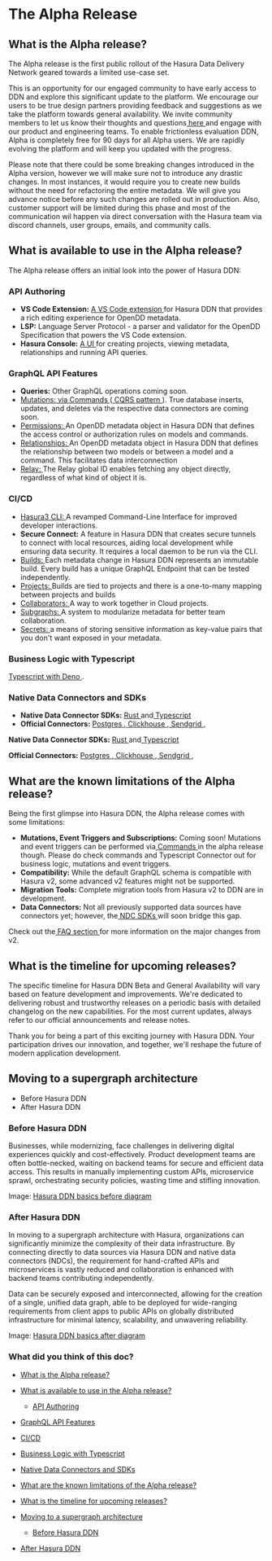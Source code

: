 # The Alpha Release

## What is the Alpha release?​

The Alpha release is the first public rollout of the Hasura Data Delivery Network geared towards a limited use-case set.

This is an opportunity for our engaged community to have early access to DDN and explore this significant update to the
platform. We encourage our users to be true design partners providing feedback and suggestions as we take the platform
towards general availability. We invite community members to let us know their thoughts and questions[ here ](https://discord.com/channels/407792526867693568/1164275846538874900)and engage with our product and engineering
teams. To enable frictionless evaluation DDN, Alpha is completely free for 90 days for all Alpha users. We are rapidly
evolving the platform and will keep you updated with the progress.

Please note that there could be some breaking changes introduced in the Alpha version, however we will make sure not to
introduce any drastic changes. In most instances, it would require you to create new builds without the need for
refactoring the entire metadata. We will give you advance notice before any such changes are rolled out in production.
Also, customer support will be limited during this phase and most of the communication wil happen via direct
conversation with the Hasura team via discord channels, user groups, emails, and community calls.

## What is available to use in the Alpha release?​

The Alpha release offers an initial look into the power of Hasura DDN:

### API Authoring​

- **VS Code Extension:** [ A VS Code extension ](https://marketplace.visualstudio.com/items?itemName=HasuraHQ.hasura)for
Hasura DDN that provides a rich editing experience for OpenDD metadata.
- **LSP:** Language Server Protocol - a parser and validator for the OpenDD Specification that powers the VS Code
extension.
- **Hasura Console:** [ A UI ](https://console.hasura.io)for creating projects, viewing metadata, relationships and
running API queries.


### GraphQL API Features​

- **Queries:** Other GraphQL operations coming soon.
- [ Mutations: via Commands ](https://hasura.io/docs/3.0/data-domain-modeling/commands/)([ CQRS pattern ](https://learn.microsoft.com/en-us/azure/architecture/patterns/cqrs)). True database inserts, updates,
and deletes via the respective data connectors are coming soon.
- [ Permissions: ](https://hasura.io/docs/3.0/auth/authorization/index/)An OpenDD metadata object in Hasura DDN that defines the access
control or authorization rules on models and commands.
- [ Relationships: ](https://hasura.io/docs/3.0/data-domain-modeling/relationships/)An OpenDD metadata object in Hasura DDN that defines the
relationship between two models or between a model and a command. This facilitates data interconnection
- [ Relay: ](https://hasura.io/docs/3.0/data-domain-modeling/global-id/)The Relay global ID enables fetching any object directly, regardless
of what kind of object it is.


### CI/CD​

- [ Hasura3 CLI: ](https://hasura.io/docs/3.0/cli/overview/)A revamped Command-Line Interface for improved developer interactions.
- **Secure Connect:** A feature in Hasura DDN that creates secure tunnels to connect with local resources, aiding local
development while ensuring data security. It requires a local daemon to be run via the CLI.
- [ Builds: ](https://hasura.io/docs/3.0/ci-cd/builds/)Each metadata change in Hasura DDN represents an immutable build. Every build has a
unique GraphQL Endpoint that can be tested independently.
- [ Projects: ](https://hasura.io/docs/3.0/ci-cd/projects/)Builds are tied to projects and there is a one-to-many mapping between projects
and builds
- [ Collaborators: ](https://hasura.io/docs/3.0/ci-cd/collaborators/)A way to work together in Cloud projects.
- [ Subgraphs: ](https://hasura.io/docs/3.0/ci-cd/subgraphs/)A system to modularize metadata for better team collaboration.
- [ Secrets: ](https://hasura.io/docs/3.0/ci-cd/secrets/)a means of storing sensitive information as key-value pairs that you don't want
exposed in your metadata.


### Business Logic with Typescript​

[ Typescript with Deno ](https://github.com/hasura/ndc-typescript-deno).

### Native Data Connectors and SDKs​

- **Native Data Connector SDKs:** [ Rust ](https://github.com/hasura/ndc-hub#rust-sdk)and[ Typescript ](https://github.com/hasura/ndc-sdk-typescript)
- **Official Connectors:** [ Postgres ](https://github.com/hasura/ndc-postgres),[ Clickhouse ](https://github.com/hasura/ndc-clickhouse),[ Sendgrid ](https://github.com/hasura/ndc-sendgrid),


 **Native Data Connector SDKs:** [ Rust ](https://github.com/hasura/ndc-hub#rust-sdk)and[ Typescript ](https://github.com/hasura/ndc-sdk-typescript)

 **Official Connectors:** [ Postgres ](https://github.com/hasura/ndc-postgres),[ Clickhouse ](https://github.com/hasura/ndc-clickhouse),[ Sendgrid ](https://github.com/hasura/ndc-sendgrid),

## What are the known limitations of the Alpha release?​

Being the first glimpse into Hasura DDN, the Alpha release comes with some limitations:

- **Mutations, Event Triggers and Subscriptions:** Coming soon! Mutations and event triggers can be performed via[ Commands ](https://hasura.io/docs/3.0/data-domain-modeling/commands/)in the alpha release though. Please do check commands and Typescript
Connector out for business logic, mutations and event triggers.
- **Compatibility:** While the default GraphQL schema is compatible with Hasura v2, some advanced v2 features might not
be supported.
- **Migration Tools:** Complete migration tools from Hasura v2 to DDN are in development.
- **Data Connectors:** Not all previously supported data sources have connectors yet; however, the[ NDC SDKs ](https://hasura.io/docs/3.0/basics/alpha-release/#sdks-and-connectors)will soon bridge this gap.


Check out the[ FAQ section ](https://hasura.io/docs/3.0/faq/)for more information on the major changes from v2.

## What is the timeline for upcoming releases?​

The specific timeline for Hasura DDN Beta and General Availability will vary based on feature development and
improvements. We're dedicated to delivering robust and trustworthy releases on a periodic basis with detailed changelog
on the new capabilities. For the most current updates, always refer to our official announcements and release notes.

Thank you for being a part of this exciting journey with Hasura DDN. Your participation drives our innovation, and
together, we'll reshape the future of modern application development.

## Moving to a supergraph architecture​

- Before Hasura DDN
- After Hasura DDN


### Before Hasura DDN​

Businesses, while modernizing, face challenges in delivering digital experiences quickly and cost-effectively. Product
development teams are often bottle-necked, waiting on backend teams for secure and efficient data access. This results
in manually implementing custom APIs, microservice sprawl, orchestrating security policies, wasting time and stifling
innovation.

Image: [ Hasura DDN basics before diagram ](https://hasura.io/docs/3.0/assets/images/hasura-ddn-basics-before-diagram-9649df015481d611759ac1020403fcd5.png)

### After Hasura DDN​

In moving to a supergraph architecture with Hasura, organizations can significantly minimize the complexity of their
data infrastructure. By connecting directly to data sources via Hasura DDN and native data connectors (NDCs), the
requirement for hand-crafted APIs and microservices is vastly reduced and collaboration is enhanced with backend teams
contributing independently.

Data can be securely exposed and interconnected, allowing for the creation of a single, unified data graph, able to be
deployed for wide-ranging requirements from client apps to public APIs on globally distributed infrastructure for
minimal latency, scalability, and unwavering reliability.

Image: [ Hasura DDN basics after diagram ](https://hasura.io/docs/3.0/assets/images/hasura-ddn-basics-after-diagram-15e580dcf6aee734d9bb16a41d503b98.png)

### What did you think of this doc?

- [ What is the Alpha release? ](https://hasura.io/docs/3.0/basics/alpha-release/#what-is-the-alpha-release)
- [ What is available to use in the Alpha release? ](https://hasura.io/docs/3.0/basics/alpha-release/#what-is-available-to-use-in-the-alpha-release)
    - [ API Authoring ](https://hasura.io/docs/3.0/basics/alpha-release/#api-authoring)

- [ GraphQL API Features ](https://hasura.io/docs/3.0/basics/alpha-release/#graphql-api-features)

- [ CI/CD ](https://hasura.io/docs/3.0/basics/alpha-release/#cicd)

- [ Business Logic with Typescript ](https://hasura.io/docs/3.0/basics/alpha-release/#business-logic-with-typescript)

- [ Native Data Connectors and SDKs ](https://hasura.io/docs/3.0/basics/alpha-release/#sdks-and-connectors)
- [ What are the known limitations of the Alpha release? ](https://hasura.io/docs/3.0/basics/alpha-release/#what-are-the-known-limitations-of-the-alpha-release)
- [ What is the timeline for upcoming releases? ](https://hasura.io/docs/3.0/basics/alpha-release/#what-is-the-timeline-for-upcoming-releases)
- [ Moving to a supergraph architecture ](https://hasura.io/docs/3.0/basics/alpha-release/#moving-to-a-supergraph-architecture)
    - [ Before Hasura DDN ](https://hasura.io/docs/3.0/basics/alpha-release/#before-hasura-ddn)

- [ After Hasura DDN ](https://hasura.io/docs/3.0/basics/alpha-release/#after-hasura-ddn)
